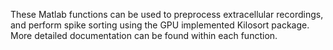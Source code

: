 These Matlab functions can be used to preprocess extracellular recordings, and perform spike sorting using the GPU implemented Kilosort package. More detailed documentation can be found within each function. 
